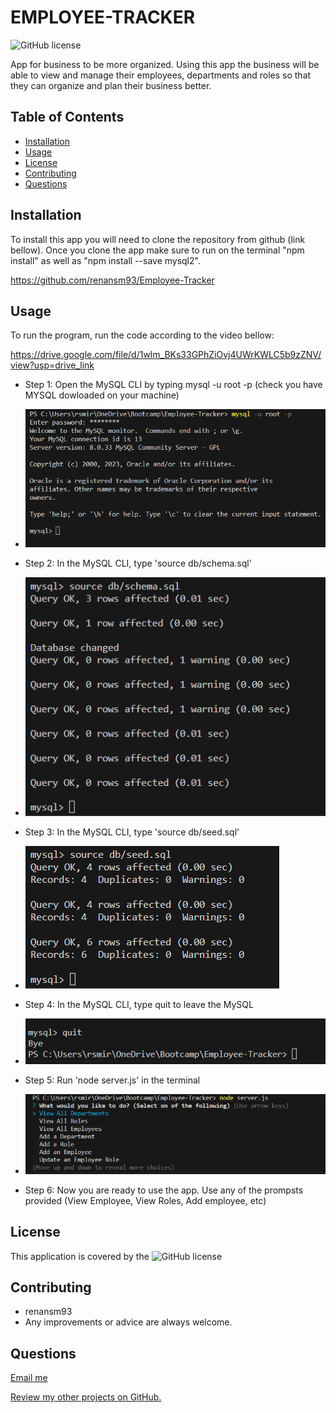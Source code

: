 # EMPLOYEE-TRACKER
![GitHub license](https://img.shields.io/badge/Made%20by-%40renansm93-green)

App for business to be more organized. Using this app the business will be able to view and manage their employees, departments and roles so that they can organize and plan their business better.

## Table of Contents
  * [Installation](#installation)
  * [Usage](#usage)  
  * [License](#license)
  * [Contributing](#contributing)  
  * [Questions](#questions)



## Installation

To install this app you will need to clone the repository from github (link bellow). Once you clone the app make sure to run on the terminal "npm install" as well as "npm install --save mysql2".

https://github.com/renansm93/Employee-Tracker


## Usage

To run the program, run the code according to the video bellow:

https://drive.google.com/file/d/1wlm_BKs33GPhZiOvj4UWrKWLC5b9zZNV/view?usp=drive_link


- Step 1: Open the MySQL CLI by typing mysql -u root -p (check you have MYSQL dowloaded on your machine)

* ![Step_1](images/Step_1.png)

- Step 2: In the MySQL CLI, type 'source db/schema.sql'

* ![Step_2](images/Step_2.png)

- Step 3: In the MySQL CLI, type 'source db/seed.sql'

* ![Step_3](images/Step_3.png)

- Step 4: In the MySQL CLI, type quit to leave the MySQL

* ![Step_4](images/Step_4.png)

- Step 5: Run 'node server.js' in the terminal 

* ![Step-5](images/Step_5.png)

- Step 6: Now you are ready to use the app. Use any of the prompsts provided (View Employee, View Roles, Add employee, etc) 



## License

This application is covered by the ![GitHub license](https://img.shields.io/badge/license-MIT-blue.svg) 




## Contributing

* renansm93
* Any improvements or advice are always welcome.



## Questions

[Email me](mailto:rs.miranda93@gmail.com)

[Review my other projects on GitHub.](https://www.github.com/renansm93)